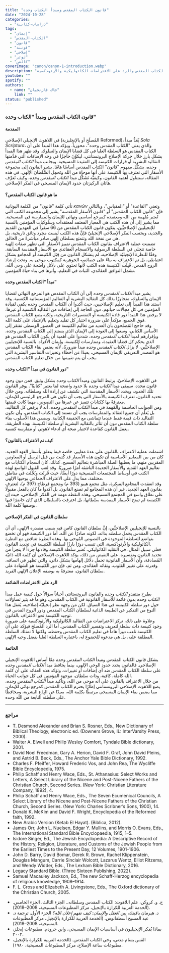 ```yaml
---
title: "قانون الكتاب المقدس ومبدأ الكتاب وحده"
date: "2024-10-28"
categories:
  - "دراسات-كتابية"
tags:
  - "إيمان"
  - "الكتاب-المقدس"
  - "قانون"
  - "قوننة"
  - "إصلاحي"
  - "لوثر"
  - "كالفن"
coverImage: "canon/canon-1-introduction.webp"
description: "استكشاف شامل لمفهوم قانون الكتاب المقدس وأهمية مبدأ 'الكتاب المقدس وحده' في الإيمان المسيحي المُصلح، مع تناول الدور الحاسم للروح القدس في تأكيد سلطة الكتاب المقدس والرد على الاعتراضات الكاثوليكية والأرثوذكسية."
youtube: ""
spotify: ""
authors:
  - name: "جاك قازنجيان"
    link: ""
status: "published"
---
```

### **قانون الكتاب المقدس ومبدأ "الكتاب وحده"**

#### **المقدمة**

في اللاهوت الإنجيلي الإصلاحي (المُصلَح أو بالإنجليزية Reformed)، يُعَدُّ مبدأ *Sola Scriptura*، والذي يعني "الكتاب المقدس وحده"، محورياً. ويؤكد هذا المبدأ على أن الكتاب المقدس هو السلطة العليا في كل قضايا الإيمان والسلوك. وقد ظهر هذا المبدأ بشكل بارز خلال حركة الإصلاح البروتستانتي، ليكوِّنَ حاجزًا في وجه الإضافات التي قدَّمتها التقاليد البشرية أو قرارات الكنيسة إلى العقيدة المسيحية. وبجانب مبدأ *الكتاب المقدس وحده*، يشكِّل مفهوم "قانون" الكتاب المقدس أساسًا هامًا. يشير القانون إلى مجموعة الأسفار التي تعترف بها الكنيسة على أنها موحاة من الله وتَحمِل السُّلطانَ الإلهي. في هذه المقالة، سنتناول أهمية القانون، وكيفيَّة تَشَكُّل مبدأ *الكتاب المقدس وحده*، وكيف تُعرِّف هاتان الركيزتان حدود الإيمان المسيحي في الفكر الإصلاحي.

#### **ما هو قانون الكتاب المقدس؟**

تأتي كلمة "قانون" من الكلمة اليونانية *κανών* وتعني "القاعدة" أو "المقياس"، وبالتالي فإن "قانون الكتاب المقدس" أو "قانون الأسفار المقدسة" يشير إلى مجموعة الكتب التي تُعتبر مُلهمة من الله ومعتمدة كمرجع أساسي ونهائي للإيمان والممارسة في المسيحية. مما يشير إلى أن هذه الكتب هي المعيار المعتمد لمعتقدات وسلوكيات المؤمنين بالنسبة للإنجيليين الإصلاحيِّين، يتكون قانون الكتاب المقدس من 66 سفراً في العهدين القديم والجديد، وبحسب الفكر الإصلاحي الإنجيليّ فإنَّ هذه الكتب ليست مجرد وثائق تاريخية، بل هي من نفخة الله وتتمتع بسلطان إلهي صادر مباشرةً من الخالق.  
تضمنت عملية الاعتراف بقانون الكتاب المقدس تمييز الأسفار التي تظهر صفات إلهية خاصة تتجلى في السلطة الرسولية والانسجام العقائدي مع الأسفار المقدسة السابقة. وفقًا للنظرة الإنجيليّة الإصلاحية، لم يتشكل القانون من قِبَل الكنيسة أو المجامع بشكل اعتباطي، بل تم الاعتراف به بناءً على خصائصه الجوهرية كمكتوب موحى به. وتحت إرشاد الروح القدس، قَبِلَت الكنيسة هذه الكتب لأنها تحتوي على دلائل واضحة على وحي الله، تشمل التوافق العقائدي، الثبات في التعليم، وأثرها في بناء حياة المؤمنين.

#### **مبدأ "الكتاب المقدس وحده"**

يشير مبدأ *الكتاب المقدس وحده* إلى أن الكتاب المقدس هو المرجع النهائي لقضايا الإيمان والسلوك، متجاوزًا بذلك كل التقاليد البشرية أو التعاليم المؤسساتية الكنسية. وقد استند هذا المبدأ إلى تعليم الإصلاحيين، حيث أكدوا أن الكتاب المقدس وحده يكفي لقيادة المؤمنين في كل مجالات حياتهم، دون الحاجة إلى إضافات من التقاليد الكنسية أو غيرها. لا يرفض هذا المبدأ دور قادة الكنيسة أو التفسيرات التاريخية، ولكنه يضع الكتاب المقدس فوق الجميع، مؤكداً على ضرورة اختبار كل تقليد وتعليم بالإعتماد على كلمة الله.  
وقد حاجج المُصلحون بأن العديد من تعاليم الكنيسة في العصور الوسطى تفتقر إلى الأساس الكتابي، وسعوا إلى العودة إلى الإيمان الذي يستند إلى الكتاب المقدس وحده. وبإقرارهم لمبدأ *الكتاب المقدس وحده*، شددوا على أهمية أن يكون الكتاب المقدس هو الذي يحكم كل قضايا العقيدة، وممارسات الكنيسة، وإيمان الأفراد. بالنسبة للإنجيليين الإصلاحيِّين، لا يزال *الكتاب المقدس وحده* مبدأً ضروريًا، لأنه يضمن بقاء الكتاب المقدس هو المصدر التعريفي للإيمان المسيحي، بعيدًا عن أخطاء وتحيزات التفاسير البشرية التي يجب أن يتم تقييمها من خلال تعليم الكتاب المقدس.

#### **دور القانون في مبدأ "الكتاب وحده"**

في اللاهوت الإصلاحيّ، يرتبط القانون ومبدأ *الكتاب وحده* بشكل وثيق. فمن دون وجود قانون محدد، سيبقى مبدأ *الكتاب وحده* بلا حدود واضحة لما يعتبر "كتابيًا". يوفر القانون تلك الحدود، ويحدد الأسفار المقدسة التي تكشف عن إرادة الله وسلطانه. ومن خلال تحديد القانون، تعترف الكنيسة بالأسفار التي يجب أن تكون هي المرجع الرئيسي للإيمان، معترفةً بها ككتابات تتميز عن غيرها من النصوص، مهما كانت قيمتها.  
ومن الجوانب الحاسمة والمُهمة في مبدأ *الكتاب المقدس وحده*، أنه لا يرفض كل التقاليد، بل يُعلِّم أن جميع العقائد والممارسات يجب أن تستند إلى الكتاب المقدس، وأن تكون التقاليد ذات قيمة فقط عندما تتماشى مع الحقيقة الكتابية. ويضمن هذا الأسلوب بقاء سلطة الكتاب المقدس دون أن تتأثر بالتقاليد البشرية أو سلطة الكنيسة. بهذه الطريقة، يعمل القانون كقاعدة لاختبار صحة أي ادعاء لاهوتي أو ممارسة كنسية.

#### **كيف تم الاعتراف بالقانون؟**

اشتملت عملية الاعتراف بالقانون على عدة معايير، خاصة فيما يتعلق بأسفار العهد الجديد. كان من بين المعايير الأساسية أن تكون هذه الأسفار قد كُتبت من قبل الرسل أو المعاونين المقربين منهم، ما يعطيها الصلة المباشرة بتعاليم المسيح. كذلك، كان انسجام الكتابات مع تعاليم العهد القديم والأسفار الجديدة الناشئة أمرًا ضروريًا. وقد لعب القبول الواسع لهذه الكتب في أوساط المجتمعات المسيحية دورًا أيضًا، حيث قُرِئَت وبُجِّلت في مناطق مختلفة، مما يدل على الاعتراف الجماعي بوحيها الإلهي.  
وقد انعقدت المجامع المبكرة، مثل مجمع هيبو (393 م) ومجمع قرطاج (397 م)، لتعترف بقانون العهد الجديد، غير أن هذه المجامع لم تصنع القانون. بل أكدوا ما كان بالفعل مقبولًا على نطاق واسع في المجتمع المسيحي. وهذه النقطة مهمة في الفكر الإصلاحي، حيث إن الكنيسة لم تمنح الأسفار المقدسة سلطانها، بل اعترفت بالسلطان الذي كان حاضرًا فيها بوصفها كلمة الله.

#### **سلطان القانون في الفكر الإصلاحي**

بالنسبة للإنجيليين الإصلاحيِّين، إنَّ سلطان القانون كامن فيه بسبب مصدره الإلهي، أي أن الكتاب المقدس يحمل سلطته بذاته، لكونه صادرًا عن الله. أما دور الكنيسة فهو أن تخضع بتواضع للسلطة الموجودة في النصوص المُوحى بها. وهذه النظرة تتناقض مع النظرة الكاثوليكية والأرثوذكسية، التي تنسب دورًا بارزًا لسلطة الكنيسة في تحديد القانون.  
فعلى سبيل المثال، في التقليد الكاثوليكي، تُعتبر سلطة الكنيسة وقادتها جزءاً لا يتجزأ من تحديد القانون وتفسيره. على النقيض من ذلك، يؤكد اللاهوت الإصلاحي أن كلمة الله ذاتيّة المُصادقة، وأن الأسفار القانونية تحمل دلائل إلهامها بشكل ذاتي، والتي تظهر في اتساقه، وقدرته على تغيير القلوب، ونقائه العقائدي. ومن ثم، فإن دور الكنيسة هو الشهادة على سلطان القانون، معترفةً به بوصفه الإعلان الإلهي الفريد.

#### **الرد على الاعتراضات الشائعة**

يطرح منتقدو *الكتاب وحده* والقانون البروتستانتي أحياناً سؤالاً حول كيفية عمل مبدأ *الكتاب وحده* بدون قائمة للأسفار القانونية في الكتاب المقدس، وهو ما قد يثير تساؤلات حول دور سلطة الكنيسة في هذا السياق. لكن من وجهة نظر إنجيليّة إصلاحية، يُغفل هذا النوع من التفكير عن الطبيعة الذاتية لسلطان الكتاب المقدس ودور الروح القدس في توجيه الكنيسة نحو الاعتراف بالقانون.  
وعلاوة على ذلك، تركز الاعتراضات من التقاليد الكاثوليكية والأرثوذكسية على ضرورة وجود كنيسة ذات سلطة لتعريف وتفسير الكتاب المقدس. أما الرد المُصلح فيؤكد على أن الكنيسة تلعب دوراً هاماً في تعليم الكتاب المقدس وحفظه، ولكنها لا تمتلك السلطة المطلقة عليه، بل هي مدعوة للخضوع له، باعتباره السلطة العليا بفضل وحيه الإلهي.

#### **الخاتمة**

يشكل قانون الكتاب المقدس ومبدأ *الكتاب المقدس وحده* معًا أساس اللاهوت الإنجيلي الإصلاحي. فالقانون يحدد حدود الوحي الإلهي، بينما يحافظ مبدأ *الكتاب المقدس وحده* على سلطة الكتاب المقدس ضد أي إضافات أو تغييرات. وتؤكد هذه العقائد على أن كلمة الله كاملة، كافية، وذات سلطان، موجهة المؤمنين في كل جوانب الحياة.  
من خلال الاعتراف بالقانون على أنه موحى من الله، وتأكيد مبدأ *الكتاب المقدس وحده*، يضع اللاهوت الإصلاحي البروتستانتي إطارًا يحترم الكتاب المقدس كمرجع نهائي للإيمان، مما يضمن بقاء الإيمان المسيحي مرتبطًا بكلمة الله، بعيدًا عن البِدَع البشرية، ومحافظًا على سلطته النابعة من الله وحده.

---

### مراجع

<div dir='ltr'>

- T. Desmond Alexander and Brian S. Rosner, Eds., New Dictionary of Biblical Theology, electronic ed. (Downers Grove, IL: InterVarsity Press, 2000).
- Walter A. Elwell and Philip Wesley Comfort, Tyndale Bible dictionary, 2001.
- David Noel Freedman, Gary A. Herion, David F. Graf, John David Pleins, and Astrid B. Beck, Eds., The Anchor Yale Bible Dictionary, 1992.
- Charles F. Pfeiffer, Howard Frederic Vos, and John Rea, The Wycliffe Bible Encyclopedia, 1975.
- Philip Schaff and Henry Wace, Eds., St. Athanasius: Select Works and Letters, A Select Library of the Nicene and Post-Nicene Fathers of the Christian Church, Second Series. (New York: Christian Literature Company, 1892), 4.
- Philip Schaff and Henry Wace, Eds., The Seven Ecumenical Councils, A Select Library of the Nicene and Post-Nicene Fathers of the Christian Church, Second Series. (New York: Charles Scribner’s Sons, 1900), 14.
- Donald K. McKim and David F. Wright, Encyclopedia of the Reformed faith, 1992.
- New Arabic Version (Ketab El Hayat). (Biblica, 2012).
- James Orr, John L. Nuelsen, Edgar Y. Mullins, and Morris O. Evans, Eds., The International Standard Bible Encyclopaedia, 1915, 1–5.
- Isidore Singer, Ed., The Jewish Encyclopedia: A Descriptive Record of the History, Religion, Literature, and Customs of the Jewish People from the Earliest Times to the Present Day, 12 Volumes, 1901–1906.
- John D. Barry, David Bomar, Derek R. Brown, Rachel Klippenstein, Douglas Mangum, Carrie Sinclair Wolcott, Lazarus Wentz, Elliot Ritzema, and Wendy Widder, Eds., The Lexham Bible Dictionary, 2016.
- Legacy Standard Bible. (Three Sixteen Publishing, 2022).
- Samuel Macauley Jackson, Ed., The new Schaff-Herzog encyclopedia of religious knowledge, 1908–1914.
- F. L. Cross and Elizabeth A. Livingstone, Eds., The Oxford dictionary of the Christian Church, 2005.

</div>

- ج. و. كروكن، علم اللاهوت: الكتاب المقدس وسلطانه.. الجزء الثالث، الجزء الخامس. (الخدمة العربية للكرازة بالإنجيل، مركز المطبوعات المسيحية، 2008–2018).
- د. هيرمان بافينك، *بين العقل والإيمان: كيف نفهم إعلان الله؟* الجزء الأول. ترجمة د. عبد المسيح أسطفانوس. (الخدمة العربية للكرازة بالإنجيل، مركز المطبوعات المسيحية، 2008–2018).
- بماذا يُفكر الإنجيليون في أساسيات الإيمان المسيحي، واين جرودم. مطبوعات إيجلز، ٢٠٠٢.
- القس بسام مدني، وحي الكتاب المقدس. (الخدمة العربية للكرازة بالإنجيل، مطبوعات ساعة الإصلاح، مركز المطبوعات المسيحية، ١٩٨٠).
